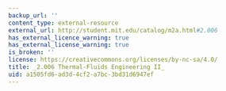 ```yaml
---
backup_url: ''
content_type: external-resource
external_url: http://student.mit.edu/catalog/m2a.html#2.006
has_external_licence_warning: true
has_external_license_warning: true
is_broken: ''
license: https://creativecommons.org/licenses/by-nc-sa/4.0/
title: _2.006 Thermal-Fluids Engineering II_
uid: a1505fd6-ad3d-4cf2-a7bc-3bd31d6947ef
---
```

